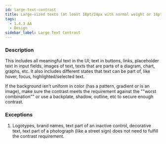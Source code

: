 ```yaml
---
id: large-text-contrast
title: Large-sized texts (at least 18pt/24px with normal weight or 14pt/18.66px in bold) shall have a contrast of 3:1 against the background
tags:
  - 1.4.3 AA
  - Design
sidebar_label: Large Text Contrast
---
```


### Description

This includes all meaningful text in the UI; text in buttons, links, placeholder text in input fields, images of text, texts that are parts of a diagram, chart, graphs, etc. It also includes different states that text can be part of, like hover, focus, highlighted/selected text.

If the background isn't uniform in color (has a pattern, gradient or is an image), make sure the contrast meets the requirement against the ""worst combination"" or use a backplate, shadow, outline, etc to secure enough contrast.

### Exceptions
1. Logotypes, brand names, text part of an inactive control, decorative text, text part of a photograph (like a street sign) does not need to fulfill the contrast requirement.
